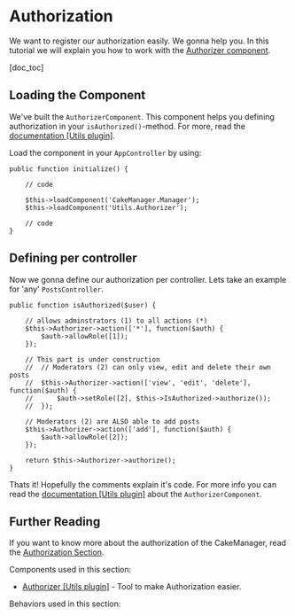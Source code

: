 Authorization
=============

We want to register our authorization easily. We gonna help you. In this tutorial we will explain you how to work with the [Authorizer component](docs/utils/1.0/components/authorizer).

[doc_toc]

Loading the Component
---------------------

We've built the `AuthorizerComponent`. This component helps you defining authorization in your `isAuthorized()`-method. For more, read the [documentation [Utils plugin]](http://cakemanager-utils.readthedocs.org/en/develop/components/authorizer/).

Load the component in your `AppController` by using:

    public function initialize() {
        
        // code
        
        $this->loadComponent('CakeManager.Manager');
        $this->loadComponent('Utils.Authorizer');
        
        // code
    }

Defining per controller
-----------------------

Now we gonna define our authorization per controller. Lets take an example for 'any' `PostsController`.

    public function isAuthorized($user) {
        
        // allows adminstrators (1) to all actions (*)
        $this->Authorizer->action(['*'], function($auth) {
            $auth->allowRole([1]);
        });
        
        // This part is under construction
        //  // Moderators (2) can only view, edit and delete their own posts
        //  $this->Authorizer->action(['view', 'edit', 'delete'], function($auth) {
        //      $auth->setRole([2], $this->IsAuthorized->authorize());
        //  });
        
        // Moderators (2) are ALSO able to add posts
        $this->Authorizer->action(['add'], function($auth) {
            $auth->allowRole([2]);
        });
        
        return $this->Authorizer->authorize();
    }

Thats it! Hopefully the comments explain it's code. For more info you can read the [documentation [Utils plugin]](http://cakemanager-utils.readthedocs.org/en/develop/components/authorizer/) about the `AuthorizerComponent`.

Further Reading
---------------

If you want to know more about the authorization of the CakeManager, read the [Authorization Section](../authorization.md).

Components used in this section:

* [Authorizer [Utils plugin]](http://cakemanager-utils.readthedocs.org/en/develop/components/authorizer/) - Tool to make Authorization easier.

Behaviors used in this section:

